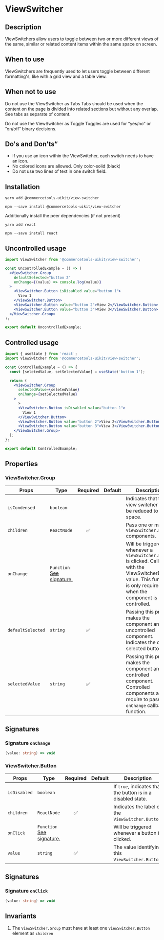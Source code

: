 # ViewSwitcher

## Description

ViewSwitchers allow users to toggle between two or more different views of the same, similar or related content items within the same space on screen.

## When to use

ViewSwitchers are frequently used to let users toggle between different formatting's, like with a grid view and a table view.

## When not to use

Do not use the ViewSwitcher as Tabs
Tabs should be used when the content on the page is divided into related sections but without any overlap.
See tabs as separate of content.

Do not use the ViewSwitcher as Toggle
Toggles are used for “yes/no” or “on/off” binary decisions.

## Do's and Don'ts“

- If you use an icon within the ViewSwitcher, each switch needs to have an icon.
- No colored icons are allowed. Only color-solid (black)
- Do not use two lines of text in one switch field.

## Installation

```
yarn add @commercetools-uikit/view-switcher
```

```
npm --save install @commercetools-uikit/view-switcher
```

Additionally install the peer dependencies (if not present)

```
yarn add react
```

```
npm --save install react
```

## Uncontrolled usage

```jsx
import ViewSwitcher from '@commercetools-uikit/view-switcher';

const UncontrolledExample = () => (
  <ViewSwitcher.Group
    defaultSelected="button 2"
    onChange={(value) => console.log(value)}
  >
    <ViewSwitcher.Button isDisabled value="button 1">
      View 1
    </ViewSwitcher.Button>
    <ViewSwitcher.Button value="button 2">View 2</ViewSwitcher.Button>
    <ViewSwitcher.Button value="button 3">View 3</ViewSwitcher.Button>
  </ViewSwitcher.Group>
);

export default UncontrolledExample;
```

## Controlled usage

```jsx
import { useState } from 'react';
import ViewSwitcher from '@commercetools-uikit/view-switcher';

const ControlledExample = () => {
  const [seletedValue, setSelectedValue] = useState('button 1');

  return (
    <ViewSwitcher.Group
      selectedValue={seletedValue}
      onChange={setSelectedValue}
    >
      >
      <ViewSwitcher.Button isDisabled value="button 1">
        View 1
      </ViewSwitcher.Button>
      <ViewSwitcher.Button value="button 2">View 2</ViewSwitcher.Button>
      <ViewSwitcher.Button value="button 3">View 3</ViewSwitcher.Button>
    </ViewSwitcher.Group>
  );
};

export default ControlledExample;
```

## Properties

### ViewSwitcher.Group

| Props             | Type                                                 | Required | Default | Description                                                                                                                                                               |
| ----------------- | ---------------------------------------------------- | :------: | ------- | ------------------------------------------------------------------------------------------------------------------------------------------------------------------------- |
| `isCondensed`     | `boolean`                                            |          |         | Indicates that the view switcher can be reduced to save space.                                                                                                            |
| `children`        | `ReactNode`                                          |    ✅    |         | Pass one or more `ViewSwitcher.Button` components.                                                                                                                        |
| `onChange`        | `Function`<br/>[See signature.](#signature-onChange) |          |         | Will be triggered whenever a `ViewSwitcher.Button` is clicked. Called with the ViewSwitcherButton value. This function is only required when the component is controlled. |
| `defaultSelected` | `string`                                             |    ✅    |         | Passing this prop makes the component an uncontrolled component. Indicates the default selected button.                                                                   |
| `selectedValue`   | `string`                                             |    ✅    |         | Passing this prop makes the component an controlled component. Controlled components also require to pass a `onChange` callback function.                                 |

## Signatures

### Signature `onChange`

```ts
(value: string) => void
```

### ViewSwitcher.Button

| Props        | Type                                                | Required | Default | Description                                                  |
| ------------ | --------------------------------------------------- | :------: | ------- | ------------------------------------------------------------ |
| `isDisabled` | `boolean`                                           |          |         | If `true`, indicates that the button is in a disabled state. |
| `children`   | `ReactNode`                                         |    ✅    |         | Indicates the label of the `ViewSwitcher.Button`.            |
| `onClick`    | `Function`<br/>[See signature.](#signature-onClick) |          |         | Will be triggered whenever a button is clicked.              |
| `value`      | `string`                                            |    ✅    |         | The value identifying this `ViewSwitcher.Button`.            |

## Signatures

### Signature `onClick`

```ts
(value: string) => void
```

## Invariants

1.  The `ViewSwitcher.Group` must have at least one `ViewSwitcher.Button` element as `children`
